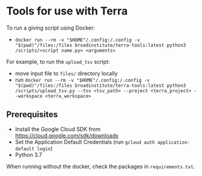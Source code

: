 # Tools for use with Terra

To run a giving script using Docker:

  * `docker run --rm -v "$HOME"/.config:/.config -v "$(pwd)"/files:/files broadinstitute/terra-tools:latest python3 /scripts/<script name.py> <arguments>`


For example, to run the `upload_tsv` script:
  * move input file to `files/` directory locally
  * run 
`docker run --rm -v "$HOME"/.config:/.config -v "$(pwd)"/files:/files broadinstitute/terra-tools:latest python3 /scripts/upload_tsv.py --tsv <tsv_path> --project <terra_project> --workspace <terra_workspace>`

## Prerequisites
* Install the Google Cloud SDK from https://cloud.google.com/sdk/downloads
* Set the Application Default Credentials (run `gcloud auth application-default login`)
* Python 3.7

When running without the docker, check the packages in `requirements.txt`.